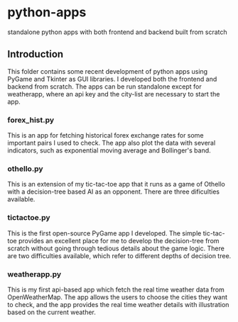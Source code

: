 # python-apps
standalone python apps with both frontend and backend built from scratch

## Introduction
This folder contains some recent development of python apps using PyGame 
and Tkinter as GUI libraries. I developed both the frontend and backend
from scratch. The apps can be run standalone except for weatherapp, where
an api key and the city-list are necessary to start the app. 

### forex_hist.py
This is an app for fetching historical forex exchange rates for some 
important pairs I used to check. The app also plot the data with several
indicators, such as exponential moving average and Bollinger's band. 

### othello.py
This is an extension of my tic-tac-toe app that it runs as a game of 
Othello with a decision-tree based AI as an opponent. There are three
dificulties available. 

### tictactoe.py
This is the first open-source PyGame app I developed. The simple tic-tac-toe
provides an excellent place for me to develop the decision-tree from scratch
without going through tedious details about the game logic. There are two
difficulties available, which refer to different depths of decision tree.

### weatherapp.py
This is my first api-based app which fetch the real time weather data from
OpenWeatherMap. The app allows the users to choose the cities they want to 
check, and the app provides the real time weather details with illustration
based on the current weather. 





